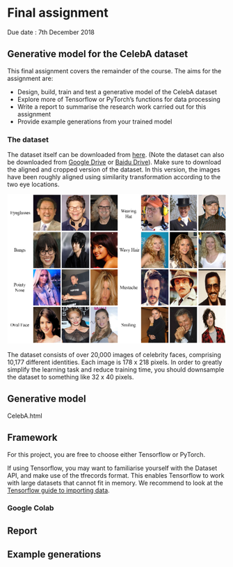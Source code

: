 # Final assignment

Due date : 7th December 2018

## Generative model for the CelebA dataset

This final assignment covers the remainder of the course. The aims for the assignment are:
* Design, build, train and test a generative model of the CelebA dataset
* Explore more of Tensorflow or PyTorch’s functions for data processing
* Write a report to summarise the research work carried out for this assignment
* Provide example generations from your trained model

### The dataset

The dataset itself can be downloaded from [here](http://mmlab.ie.cuhk.edu.hk/projects/ "CelebA dataset"). (Note the dataset can also be downloaded from [Google Drive](https://drive.google.com/drive/folders/0B7EVK8r0v71pWEZsZE9oNnFzTm8 "CelebA dataset") or [Baidu Drive](https://pan.baidu.com/s/1eSNpdRG#list/path=%2FCelebA "CelebA dataset")). Make sure to download the aligned and cropped version of the dataset. In this version, the images have been roughly aligned using similarity transformation according to the two eye locations.

<p align="center">
  <img width=“588” height=“400” src=celebA.png>
</p>

The dataset consists of over 20,000 images of celebrity faces, comprising 10,177 different identities. Each image is 178 x 218 pixels. In order to greatly simplify the learning task and reduce training time, you should downsample the dataset to something like 32 x 40 pixels. 

## Generative model

CelebA.html

## Framework

For this project, you are free to choose either Tensorflow or PyTorch.

If using Tensorflow, you may want to familiarise yourself with the Dataset API, and make use of the tfrecords format. This enables Tensorflow to work with large datasets that cannot fit in memory. We recommend to look at the [Tensorflow guide to importing data](https://www.tensorflow.org/guide/datasets).

### Google Colab

## Report


## Example generations


